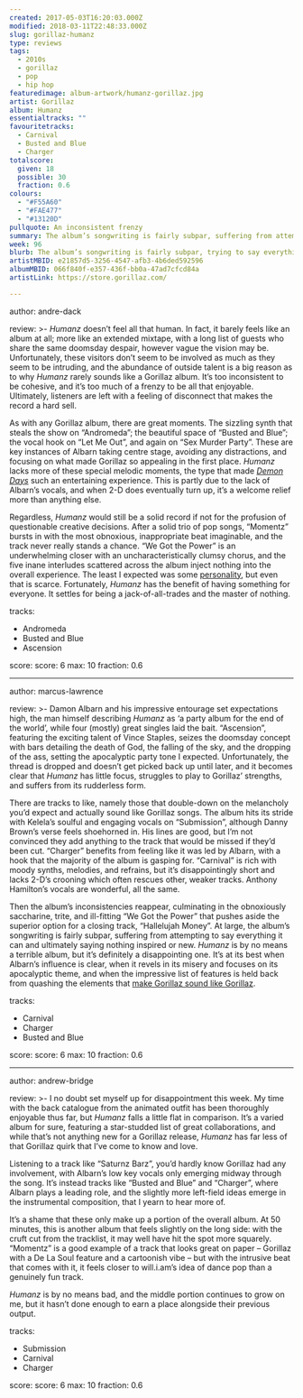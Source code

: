 ```yaml
---
created: 2017-05-03T16:20:03.000Z
modified: 2018-03-11T22:48:33.000Z
slug: gorillaz-humanz
type: reviews
tags:
  - 2010s
  - gorillaz
  - pop
  - hip hop
featuredimage: album-artwork/humanz-gorillaz.jpg
artist: Gorillaz
album: Humanz
essentialtracks: ""
favouritetracks:
  - Carnival
  - Busted and Blue
  - Charger
totalscore:
  given: 18
  possible: 30
  fraction: 0.6
colours:
  - "#F55A60"
  - "#FAE477"
  - "#13120D"
pullquote: An inconsistent frenzy
summary: The album’s songwriting is fairly subpar, suffering from attempting to say everything it can and ultimately saying nothing inspired or new. Humanz is by no means a terrible album, but it’s definitely a disappointing one.
week: 96
blurb: The album’s songwriting is fairly subpar, trying to say everything at once. Humanz is by no means a terrible album, but it’s definitely a disappointing one.
artistMBID: e21857d5-3256-4547-afb3-4b6ded592596
albumMBID: 066f840f-e357-436f-bb0a-47ad7cfcd84a
artistLink: https://store.gorillaz.com/

---
```


author: andre-dack

review: >-
  *Humanz* doesn’t feel all that human. In fact, it barely feels like an album at all; more like an extended mixtape, with a long list of guests who share the same doomsday despair, however vague the vision may be. Unfortunately, these visitors don’t seem to be involved as much as they seem to be intruding, and the abundance of outside talent is a big reason as to why *Humanz* rarely sounds like a Gorillaz album. It’s too inconsistent to be cohesive, and it’s too much of a frenzy to be all that enjoyable. Ultimately, listeners are left with a feeling of disconnect that makes the record a hard sell.

  As with any Gorillaz album, there are great moments. The sizzling synth that steals the show on “Andromeda”; the beautiful space of “Busted and Blue”; the vocal hook on “Let Me Out”, and again on “Sex Murder Party”. These are key instances of Albarn taking centre stage, avoiding any distractions, and focusing on what made Gorillaz so appealing in the first place. *Humanz* lacks more of these special melodic moments, the type that made [*Demon Days*](/reviews/gorillaz-demon-days/) such an entertaining experience. This is partly due to the lack of Albarn’s vocals, and when 2-D does eventually turn up, it’s a welcome relief more than anything else.

  Regardless, *Humanz* would still be a solid record if not for the profusion of questionable creative decisions. After a solid trio of pop songs, “Momentz” bursts in with the most obnoxious, inappropriate beat imaginable, and the track never really stands a chance. “We Got the Power” is an underwhelming closer with an uncharacteristically clumsy chorus, and the five inane interludes scattered across the album inject nothing into the overall experience. The least I expected was some [personality](https://www.youtube.com/watch?v=0nOGy52xygY), but even that is scarce. Fortunately, *Humanz* has the benefit of having something for everyone. It settles for being a jack-of-all-trades and the master of nothing.

tracks:
  - Andromeda
  - ­Busted and Blue
  - ­Ascension

score:
  score: 6
  max: 10
  fraction: 0.6

---
author: marcus-lawrence

review: >-
  Damon Albarn and his impressive entourage set expectations high, the man himself describing *Humanz* as ‘a party album for the end of the world’, while four (mostly) great singles laid the bait. “Ascension”, featuring the exciting talent of Vince Staples, seizes the doomsday concept with bars detailing the death of God, the falling of the sky, and the dropping of the ass, setting the apocalyptic party tone I expected. Unfortunately, the thread is dropped and doesn’t get picked back up until later, and it becomes clear that *Humanz* has little focus, struggles to play to Gorillaz’ strengths, and suffers from its rudderless form.

  There are tracks to like, namely those that double-down on the melancholy you’d expect and actually sound like Gorillaz songs. The album hits its stride with Kelela’s soulful and engaging vocals on “Submission”, although Danny Brown’s verse feels shoehorned in. His lines are good, but I’m not convinced they add anything to the track that would be missed if they’d been cut. “Charger” benefits from feeling like it was led by Albarn, with a hook that the majority of the album is gasping for. “Carnival” is rich with moody synths, melodies, and refrains, but it’s disappointingly short and lacks 2-D’s crooning which often rescues other, weaker tracks. Anthony Hamilton’s vocals are wonderful, all the same.

  Then the album’s inconsistencies reappear, culminating in the obnoxiously saccharine, trite, and ill-fitting “We Got the Power” that pushes aside the superior option for a closing track, “Hallelujah Money”. At large, the album’s songwriting is fairly subpar, suffering from attempting to say everything it can and ultimately saying nothing inspired or new. *Humanz* is by no means a terrible album, but it’s definitely a disappointing one. It’s at its best when Albarn’s influence is clear, when it revels in its misery and focuses on its apocalyptic theme, and when the impressive list of features is held back from quashing the elements that [make Gorillaz sound like Gorillaz](/articles/gorillaz-go-1-d/).

tracks:
  - Carnival
  - ­Charger
  - ­Busted and Blue

score:
  score: 6
  max: 10
  fraction: 0.6

---
author: andrew-bridge

review: >-
  I no doubt set myself up for disappointment this week. My time with the back catalogue from the animated outfit has been thoroughly enjoyable thus far, but *Humanz* falls a little flat in comparison. It’s a varied album for sure, featuring a star-studded list of great collaborations, and while that’s not anything new for a Gorillaz release, *Humanz* has far less of that Gorillaz quirk that I’ve come to know and love. 
  
  Listening to a track like “Saturnz Barz”, you’d hardly know Gorillaz had any involvement, with Albarn’s low key vocals only emerging midway through the song. It’s instead tracks like “Busted and Blue” and “Charger”, where Albarn plays a leading role, and the slightly more left-field ideas emerge in the instrumental composition, that I yearn to hear more of. 
  
  It’s a shame that these only make up a portion of the overall album. At 50 minutes, this is another album that feels slightly on the long side: with the cruft cut from the tracklist, it may well have hit the spot more squarely. “Momentz” is a good example of a track that looks great on paper – Gorillaz with a De La Soul feature and a cartoonish vibe – but with the intrusive beat that comes with it, it feels closer to will.i.am’s idea of dance pop than a genuinely fun track. 
  
  *Humanz* is by no means bad, and the middle portion continues to grow on me, but it hasn’t done enough to earn a place alongside their previous output.

tracks:
  - Submission
  - ­Carnival
  - ­Charger
  
score:
  score: 6
  max: 10
  fraction: 0.6
